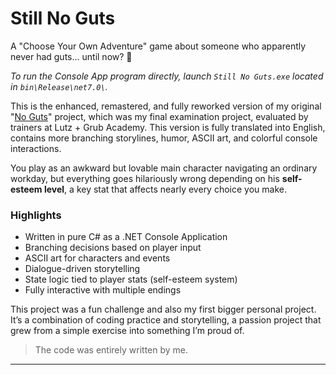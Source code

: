 # Still No Guts

A "Choose Your Own Adventure" game about someone who apparently never had guts... until now? 🫣

*To run the Console App program directly, launch `Still No Guts.exe` located in `bin\Release\net7.0\`.*

This is the enhanced, remastered, and fully reworked version of my original "[No Guts](https://github.com/Ciocolici/No-Guts-CSharp-Console-App)" project, which was my final examination project, evaluated by trainers at Lutz + Grub Academy. This version is fully translated into English, contains more branching storylines, humor, ASCII art, and colorful console interactions.

You play as an awkward but lovable main character navigating an ordinary workday, but everything goes hilariously wrong depending on his **self-esteem level**, a key stat that affects nearly every choice you make.

### Highlights
- Written in pure C# as a .NET Console Application
- Branching decisions based on player input
- ASCII art for characters and events
- Dialogue-driven storytelling
- State logic tied to player stats (self-esteem system)
- Fully interactive with multiple endings

This project was a fun challenge and also my first bigger personal project.  
It’s a combination of coding practice and storytelling, a passion project that grew from a simple exercise into something I’m proud of.

> The code was entirely written by me. 

---
